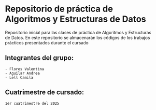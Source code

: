 # Repositorio de práctica de Algoritmos y Estructuras de Datos

Repositorio inicial para las clases de práctica de Algoritmos y Estructuras de Datos. En este repositorio se almacenarán los códigos de los trabajos prácticos presentados durante el cursado

## Integrantes del grupo:
    - Flores Valentina
    - Aguilar Andrea
    - Lell Camila

## Cuatrimestre de cursado:
    1er cuatrimestre del 2025
